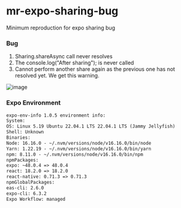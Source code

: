 # mr-expo-sharing-bug
Minimum reproduction for expo sharing bug

### Bug

1. Sharing.shareAsync call never resolves
2. The console.log("After sharing"); is never called
3. Cannot perform another share again as the previous one has not resolved yet.
We get this warning.

![image](https://user-images.githubusercontent.com/28915667/221496515-2bc514a8-f6e7-4e6c-8dea-6687966a8230.png)

### Expo Environment

```md
expo-env-info 1.0.5 environment info:
System:
OS: Linux 5.19 Ubuntu 22.04.1 LTS 22.04.1 LTS (Jammy Jellyfish)
Shell: Unknown
Binaries:
Node: 16.16.0 - ~/.nvm/versions/node/v16.16.0/bin/node
Yarn: 1.22.19 - ~/.nvm/versions/node/v16.16.0/bin/yarn
npm: 8.11.0 - ~/.nvm/versions/node/v16.16.0/bin/npm
npmPackages:
expo: ~48.0.4 => 48.0.4
react: 18.2.0 => 18.2.0
react-native: 0.71.3 => 0.71.3
npmGlobalPackages:
eas-cli: 2.6.0
expo-cli: 6.3.2
Expo Workflow: managed
